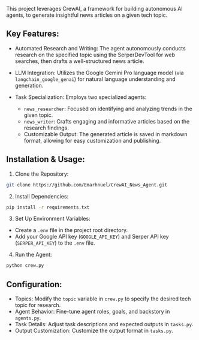 This project leverages CrewAI, a framework for building autonomous AI agents, to generate insightful news articles on a given tech topic.

## Key Features:
* Automated Research and Writing: The agent autonomously conducts research on the specified topic using the SerperDevTool for web searches, then drafts a well-structured news article.



* LLM Integration: Utilizes the Google Gemini Pro language model (via `langchain_google_genai`) for natural language understanding and generation.


* Task Specialization: Employs two specialized agents:
  * `news_researcher`: Focused on identifying and analyzing trends in the given topic.
  * `news_writer`: Crafts engaging and informative articles based on the research findings.
  * Customizable Output: The generated article is saved in markdown format, allowing for easy customization and publishing.
  

## Installation & Usage:
1.  Clone the Repository:

``` Bash
git clone https://github.com/Emarhnuel/CrewAI_News_Agent.git
```


2. Install Dependencies:

``` Bash
pip install -r requirements.txt
```


3. Set Up Environment Variables:

  * Create a `.env` file in the project root directory.
  * Add your Google API key (`GOOGLE_API_KEY`) and Serper API key (`SERPER_API_KEY`) to the `.env` file.


4. Run the Agent:

``` Bash
python crew.py
```


## Configuration:
  * Topics: Modify the `topic` variable in `crew.py` to specify the desired tech topic for research.
  * Agent Behavior: Fine-tune agent roles, goals, and backstory in `agents.py`.
  * Task Details: Adjust task descriptions and expected outputs in `tasks.py`.
  * Output Customization: Customize the output format in `tasks.py`.